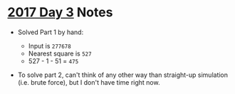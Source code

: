 # [2017 Day 3](https://adventofcode.com/2017/day/1) Notes

* Solved Part 1 by hand:
   * Input is `277678`
   * Nearest square is `527`
   * 527 - 1 - 51 = `475`

* To solve part 2, can't think of any other way than straight-up simulation (i.e. brute force), but I don't have time right now.